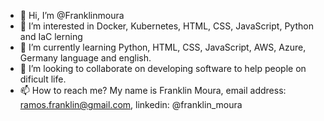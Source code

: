 - 👋 Hi, I’m @Franklinmoura
- 👀 I’m interested in Docker, Kubernetes, HTML, CSS, JavaScript, Python and IaC lerning
- 🌱 I’m currently learning Python, HTML, CSS, JavaScript, AWS, Azure, Germany language and english.
- 💞️ I’m looking to collaborate on developing software to help people on dificult life.
- 📫 How to reach me? My name is Franklin Moura, email address: ramos.franklin@gmail.com, linkedin: @franklin_moura

<!---
Franklinmoura/Franklinmoura is a ✨ special ✨ repository because its `README.md` (this file) appears on your GitHub profile.
You can click the Preview link to take a look at your changes.
--->
